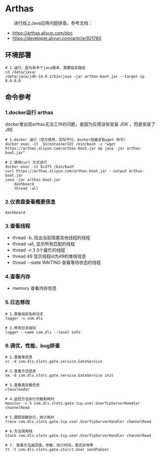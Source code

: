 # Arthas
&emsp;&emsp;进行线上Java应用问题排查。参考文档：    
* <https://arthas.aliyun.com/doc>  
* <https://developer.aliyun.com/article/921780>  


## 环境部署
```shell script
# 1.运行，因为有多个java版本，需要指定路径
cd /data/java/
/data/java/jdk-14.0.2/bin/java -jar arthas-boot.jar --target-ip 0.0.0.0
```    



## 命令参考
### 1.docker运行 arthas
docker里出现arthas无法工作的问题，是因为应用没有安装 JDK ，而是安装了 JRE
```shell script
# 1.docker 运行（官方使用，实际不行，docker容器没有wget 命令）
docker exec -it  ${containerId} /bin/bash -c "wget https://arthas.aliyun.com/arthas-boot.jar && java -jar arthas-boot.jar"

# 2.使用curl 方式进行
docker exec -it bcd75 /bin/bash
curl https://arthas.aliyun.com/arthas-boot.jar --output arthas-boot.jar
java -jar arthas-boot.jar
    dashboard
    thread -all
```


### 2.仪表盘查看概要信息
    dashboard
### 3.查看线程
* thread -b, 找出当前阻塞其他线程的线程  
* thread –all, 显示所有匹配的线程  
* thread -n 3 3个最忙的线程  
* thread 49 显示线程id为49的堆栈信息  
* thread --state WAITING 查看等待状态的线程  
### 4.查看内存
* memory 查看内存信息

### 5.日志修改
```shell script
# 1.查看指定名称日志
logger -n com.dls

# 2.修改日志级别
logger --name com.dls --level info
```

### 6.调优，性能、bug排查
```shell script
# 1.查看类信息
sc -d com.dls.slots.gate.service.GateService

# 2.查看方法信息
sm -d com.dls.slots.gate.service.GateService init

# 3.查看类加载信息
classloader

# 4.监控方法执行次数和耗时
monitor -c 5 com.dls.slots.gate.tcp.user.UserTcpServerHandler channelRead

# 5.跟踪函数执行，统计耗时
trace com.dls.slots.gate.tcp.user.UserTcpServerHandler channelRead

# 6.方法调用栈
stack com.dls.slots.gate.tcp.user.UserTcpServerHandler channelRead

# 7. 查看方法返回值，参数，执行时间，是否异常等
tt -t com.dls.slots.gate.sturct.User sendToUser
```
